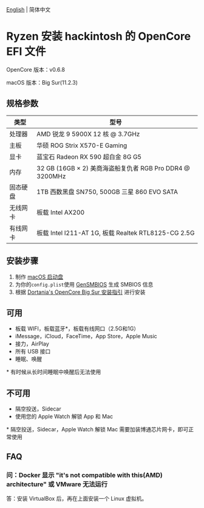 [English](./README_EN) | 简体中文

# Ryzen 安装 hackintosh 的 OpenCore EFI 文件

OpenCore 版本：v0.6.8

macOS 版本：Big Sur(11.2.3)

## 规格参数

| 类型     | 型号                                                     |
| -------- | -------------------------------------------------------- |
| 处理器   | AMD 锐龙 9 5900X 12 核 @ 3.7GHz                          |
| 主板     | 华硕 ROG Strix X570-E Gaming                             |
| 显卡     | 蓝宝石 Radeon RX 590 超白金 8G G5                        |
| 内存     | 32 GB (16GB × 2) 美商海盗船复仇者 RGB Pro DDR4 @ 3200MHz |
| 固态硬盘 | 1TB 西数黑盘 SN750, 500GB 三星 860 EVO SATA              |
| 无线网卡 | 板载 Intel AX200                                         |
| 有线网卡 | 板载 Intel I211-AT 1G, 板载 Realtek RTL8125-CG 2.5G      |

## 安装步骤

1. 制作 [macOS 启动盘](https://dortania.github.io/OpenCore-Install-Guide/installer-guide/mac-install.html#downloading-macos-modern-os)
2. 为你的`config.plist`使用 [GenSMBIOS](https://github.com/corpnewt/GenSMBIOS) 生成 SMBIOS 信息
3. 根据 [Dortania's OpenCore Big Sur 安装指引](https://dortania.github.io/OpenCore-Install-Guide/extras/big-sur/#table-of-contents) 进行安装

## 可用

- 板载 WIFI，板载蓝牙*，板载有线网口（2.5G和1G）
- iMessage，iCloud，FaceTime，App Store，Apple Music
- 接力，AirPlay
- 所有 USB 接口
- 睡眠、唤醒

\* 有时候从长时间睡眠中唤醒后无法使用

## 不可用

- 隔空投送，Sidecar
- 使用您的 Apple Watch 解锁 App 和 Mac

\* 隔空投送，Sidecar，Apple Watch 解锁 Mac 需要加装博通芯片网卡，即可正常使用

## FAQ

### 问：Docker 显示 "it's not compatible with this(AMD) architecture" 或 VMware 无法运行

答：安装 VirtualBox 后，再在上面安装一个 Linux 虚拟机。